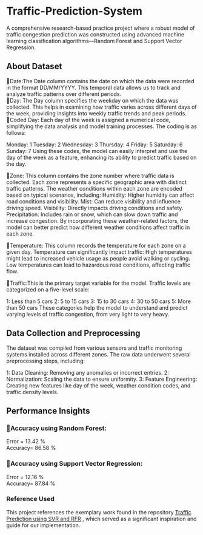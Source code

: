 # Traffic-Prediction-System
A comprehensive research-based practice project where a robust model of traffic congestion prediction was constructed using advanced machine learning classification algorithms—Random Forest and Support Vector Regression.

## About Dataset
📌Date:The Date column contains the date on which the data were recorded in the format DD/MM/YYYY. This temporal data allows us to track and analyze traffic patterns over different periods.<br>
📌Day: The Day column specifies the weekday on which the data was collected. This helps in examining how traffic varies across different days of the week, providing insights into weekly traffic trends and peak periods.<br>
📌Coded Day: Each day of the week is assigned a numerical code, simplifying the data analysis and model training processes. The coding is as follows:

Monday: 1
Tuesday: 2
Wednesday: 3
Thursday: 4
Friday: 5
Saturday: 6
Sunday: 7
Using these codes, the model can easily interpret and use the day of the week as a feature, enhancing its ability to predict traffic based on the day.<br>

📌Zone: This column contains the zone number where traffic data is collected. Each zone represents a specific geographic area with distinct traffic patterns. The weather conditions within each zone are encoded based on typical scenarios, including:
Humidity: Higher humidity can affect road conditions and visibility.
Mist: Can reduce visibility and influence driving speed.
Visibility: Directly impacts driving conditions and safety.
Precipitation: Includes rain or snow, which can slow down traffic and increase congestion.
By incorporating these weather-related factors, the model can better predict how different weather conditions affect traffic in each zone.<br>

📌Temperature: This column records the temperature for each zone on a given day. Temperature can significantly impact traffic:
High temperatures might lead to increased vehicle usage as people avoid walking or cycling.
Low temperatures can lead to hazardous road conditions, affecting traffic flow.<br>

📌Traffic:This is the primary target variable for the model. Traffic levels are categorized on a five-level scale:

1: Less than 5 cars
2: 5 to 15 cars
3: 15 to 30 cars
4: 30 to 50 cars
5: More than 50 cars
These categories help the model to understand and predict varying levels of traffic congestion, from very light to very heavy.<br>


## Data Collection and Preprocessing
The dataset was compiled from various sensors and traffic monitoring systems installed across different zones. The raw data underwent several preprocessing steps, including:

1: Data Cleaning: Removing any anomalies or incorrect entries.
2: Normalization: Scaling the data to ensure uniformity.
3: Feature Engineering: Creating new features like day of the week, weather condition codes, and traffic density levels.

## Performance Insights
### 📍Accuracy using Random Forest:<br>
Error = 13.42 %<br>
Accuracy= 86.58 %<br>
### 📍Accuracy using Support Vector Regression:
Error = 12.16 %<br>
Accuracy= 87.84 %<br>

### Reference Used
This project references the exemplary work found in the repository [Traffic Prediction using SVR and RFR](https://github.com/Nupurgopali/Traffic-Prediction-using-SVR-and-RFR) , which served as a significant inspiration and guide for our implementation.

